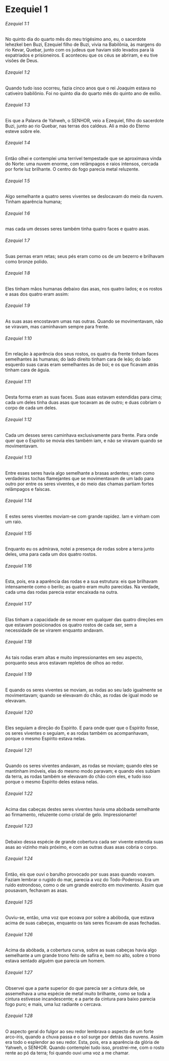 # Ezequiel 1

###### Ezequiel 1:1

No quinto dia do quarto mês do meu trigésimo ano, eu, o sacerdote Iehezkel ben Buzi, Ezequiel filho de Buzi, vivia na Babilônia, às margens do rio Kevar, Quebar, junto com os judeus que haviam sido levados para lá expatriados e prisioneiros. E aconteceu que os céus se abriram, e eu tive visões de Deus.

###### Ezequiel 1:2

Quando tudo isso ocorreu, fazia cinco anos que o rei Joaquim estava no cativeiro babilônio. Foi no quinto dia do quarto mês do quinto ano de exílio.

###### Ezequiel 1:3

Eis que a Palavra de Yahweh, o SENHOR, veio a Ezequiel, filho do sacerdote Buzi, junto ao rio Quebar, nas terras dos caldeus. Ali a mão do Eterno esteve sobre ele.

###### Ezequiel 1:4

Então olhei e contemplei uma terrível tempestade que se aproximava vinda do Norte: uma nuvem enorme, com relâmpagos e raios intensos, cercada por forte luz brilhante. O centro do fogo parecia metal reluzente.

###### Ezequiel 1:5

Algo semelhante a quatro seres viventes se deslocavam do meio da nuvem. Tinham aparência humana;

###### Ezequiel 1:6

mas cada um desses seres também tinha quatro faces e quatro asas.

###### Ezequiel 1:7

Suas pernas eram retas; seus pés eram como os de um bezerro e brilhavam como bronze polido.

###### Ezequiel 1:8

Eles tinham mãos humanas debaixo das asas, nos quatro lados; e os rostos e asas dos quatro eram assim:

###### Ezequiel 1:9

As suas asas encostavam umas nas outras. Quando se movimentavam, não se viravam, mas caminhavam sempre para frente.

###### Ezequiel 1:10

Em relação à aparência dos seus rostos, os quatro da frente tinham faces semelhantes às humanas; do lado direito tinham cara de leão; do lado esquerdo suas caras eram semelhantes às de boi; e os que ficavam atrás tinham cara de águia.

###### Ezequiel 1:11

Desta forma eram as suas faces. Suas asas estavam estendidas para cima; cada um deles tinha duas asas que tocavam as de outro; e duas cobriam o corpo de cada um deles.

###### Ezequiel 1:12

Cada um desses seres caminhava exclusivamente para frente. Para onde quer que o Espírito se movia eles também iam, e não se viravam quando se movimentavam.

###### Ezequiel 1:13

Entre esses seres havia algo semelhante a brasas ardentes; eram como verdadeiras tochas flamejantes que se movimentavam de um lado para outro por entre os seres viventes, e do meio das chamas partiam fortes relâmpagos e faíscas.

###### Ezequiel 1:14

E estes seres viventes moviam-se com grande rapidez. Iam e vinham com um raio.

###### Ezequiel 1:15

Enquanto eu os admirava, notei a presença de rodas sobre a terra junto deles, uma para cada um dos quatro rostos.

###### Ezequiel 1:16

Esta, pois, era a aparência das rodas e a sua estrutura: eis que brilhavam intensamente como o berilo; as quatro eram muito parecidas. Na verdade, cada uma das rodas parecia estar encaixada na outra.

###### Ezequiel 1:17

Elas tinham a capacidade de se mover em qualquer das quatro direções em que estavam posicionados os quatro rostos de cada ser, sem a necessidade de se virarem enquanto andavam.

###### Ezequiel 1:18

As tais rodas eram altas e muito impressionantes em seu aspecto, porquanto seus aros estavam repletos de olhos ao redor.

###### Ezequiel 1:19

E quando os seres viventes se moviam, as rodas ao seu lado igualmente se movimentavam; quando se elevavam do chão, as rodas de igual modo se elevavam.

###### Ezequiel 1:20

Eles seguiam a direção do Espírito. E para onde quer que o Espírito fosse, os seres viventes o seguiam, e as rodas também os acompanhavam, porque o mesmo Espírito estava nelas.

###### Ezequiel 1:21

Quando os seres viventes andavam, as rodas se moviam; quando eles se mantinham imóveis, elas do mesmo modo paravam; e quando eles subiam da terra, as rodas também se elevavam do chão com eles, e tudo isso porque o mesmo Espírito deles estava nelas.

###### Ezequiel 1:22

Acima das cabeças destes seres viventes havia uma abóbada semelhante ao firmamento, reluzente como cristal de gelo. Impressionante!

###### Ezequiel 1:23

Debaixo dessa espécie de grande cobertura cada ser vivente estendia suas asas ao vizinho mais próximo, e com as outras duas asas cobria o corpo.

###### Ezequiel 1:24

Então, eis que ouvi o barulho provocado por suas asas quando voavam. Faziam lembrar o rugido do mar, parecia a voz do Todo-Poderoso. Era um ruído estrondoso, como o de um grande exército em movimento. Assim que pousavam, fechavam as asas.

###### Ezequiel 1:25

Ouviu-se, então, uma voz que ecoava por sobre a abóboda, que estava acima de suas cabeças, enquanto os tais seres ficavam de asas fechadas.

###### Ezequiel 1:26

Acima da abóbada, a cobertura curva, sobre as suas cabeças havia algo semelhante a um grande trono feito de safira e, bem no alto, sobre o trono estava sentado alguém que parecia um homem.

###### Ezequiel 1:27

Observei que a parte superior do que parecia ser a cintura dele, se assemelhava a uma espécie de metal muito brilhante, como se toda a cintura estivesse incandescente; e a parte da cintura para baixo parecia fogo puro; e mais, uma luz radiante o cercava.

###### Ezequiel 1:28

O aspecto geral do fulgor ao seu redor lembrava o aspecto de um forte arco-íris, quando a chuva passa e o sol surge por detrás das nuvens. Assim era todo o esplendor ao seu redor. Esta, pois, era a aparência da glória de Yahweh, o SENHOR. Quando contemplei tudo isso, prostrei-me, com o rosto rente ao pó da terra; foi quando ouvi uma voz a me chamar.

